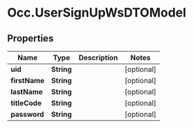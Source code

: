 # Occ.UserSignUpWsDTOModel

## Properties
Name | Type | Description | Notes
------------ | ------------- | ------------- | -------------
**uid** | **String** |  | [optional] 
**firstName** | **String** |  | [optional] 
**lastName** | **String** |  | [optional] 
**titleCode** | **String** |  | [optional] 
**password** | **String** |  | [optional] 


